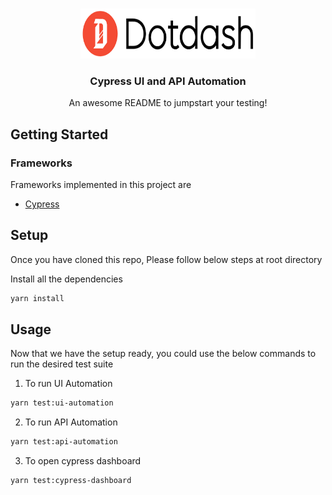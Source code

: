 <!-- PROJECT LOGO -->
<br />
<p align="center">
  <a href="">
    <img src="readme-images/dotDash.png" alt="Logo" width="280" height="80">
  </a>

  <h3 align="center">Cypress UI and API Automation</h3>

  <p align="center">
    An awesome README to jumpstart your testing!
    <br />
  </p>
</p>

<!-- GETTING STARTED -->
## Getting Started

### Frameworks
Frameworks implemented in this project are
* [Cypress](https://www.npmjs.com/package/cypress)


<!-- SETUP -->
## Setup
Once you have cloned this repo, Please follow below steps at root directory

Install all the dependencies
```sh
yarn install
```
<!-- USAGE -->
## Usage 

Now that we have the setup ready, you could use the below commands to run the desired test suite

1. To run UI Automation
```sh
yarn test:ui-automation
```
2. To run API Automation
```sh
yarn test:api-automation
```
3. To open cypress dashboard
```sh
yarn test:cypress-dashboard
```
